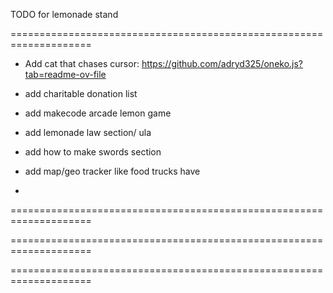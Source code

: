 TODO for lemonade stand

====================================================================
- Add cat that chases cursor:
    https://github.com/adryd325/oneko.js?tab=readme-ov-file

- add charitable donation list
- add makecode arcade lemon game
- add lemonade law section/ ula
- add how to make swords section
- add map/geo tracker like food trucks have
- 



====================================================================



====================================================================



====================================================================